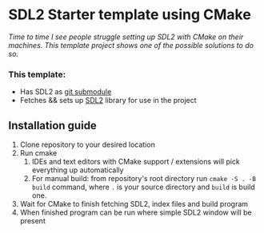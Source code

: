 # SDL2 Starter template using CMake
*Time to time I see people struggle setting up SDL2 with CMake on their machines. This template project shows one of the possible solutions to do so.*

### This template:
 - Has SDL2 as [git submodule](https://git-scm.com/book/en/v2/Git-Tools-Submodules) 
 - Fetches && sets up [SDL2](https://www.libsdl.org/) library for use in the project

## Installation guide
 1. Clone repository to your desired location
 2. Run cmake
	 1. IDEs and text editors with CMake support / extensions will pick everything up automatically
	 2. For manual build: from repository's root directory run `cmake -S . -B build` command, where `.` is your source directory and `build` is build one.
3. Wait for CMake to finish fetching SDL2, index files and build program
4. When finished program can be run where simple SDL2 window will be present